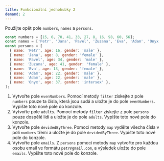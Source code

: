 ```yaml
---
title: Funkcionální jednohubky 2
demand: 2
---
```


Použijte opět pole `numbers`, `names` a `persons`.

```js
const numbers = [15, 6, 70, 41, 33, 27, 8, 16, 98, 60, 56];
const names = ['Petr', 'Jana', 'Pavel', 'Zuzana', 'Eva', 'Adam', 'Onyx'];
const persons = [
  { name: 'Petr', age: 16, gender: 'male' },
  { name: 'Jana', age: 8, gender: 'female' },
  { name: 'Pavel', age: 34, gender: 'male' },
  { name: 'Zuzana', age: 41, gender: 'female' },
  { name: 'Eva', age: 13, gender: 'female' },
  { name: 'Adam', age: 22, gender: 'male' },
  { name: 'Adam', age: 22, gender: 'male' },
  { name: 'Onyx', age: 37, gender: 'intersex' },
];
```

1. Vytvořte pole `evenNumbers`. Pomocí metody `filter` získejte z pole `numbers` pouze ta čísla, která jsou sudá a uložte je do pole `evenNumbers`. Vypište toto nové pole do konzole.
2. Vytvořte pole `adults`. Pomocí metody `filter` získejte z pole `persons` pouze dospělé lidi a uložte je do pole `adults`. Vypište toto nové pole do konzole.
3. Vytvořte pole `devidedByThree`. Pomocí metody `map` vydělte všecha čísla v poli `numbers` třemi a uložte je do pole `devidedByThree`. Vypište toto nové pole do konzole.
4. Vytvořte pole `emails`. Z `persons` pomocí metody `map` vytvořte pro každou osobu email ve formátu `petr@gmail.com`, a výsledek uložte do pole `emails`. Vypište toto nové pole do konzole.
